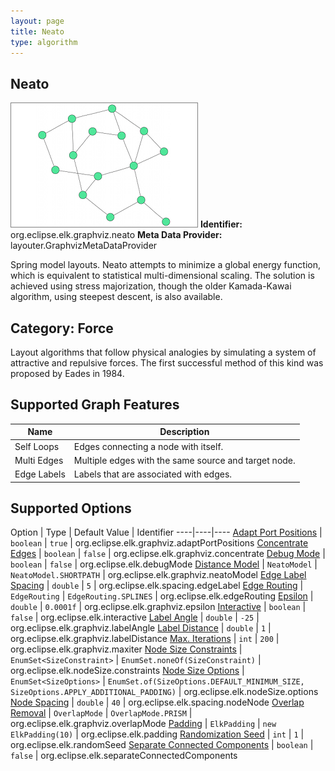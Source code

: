 ```yaml
---
layout: page
title: Neato
type: algorithm
---
```

## Neato
![](images/neato.png)
**Identifier:** org.eclipse.elk.graphviz.neato
**Meta Data Provider:** layouter.GraphvizMetaDataProvider

Spring model layouts. Neato attempts to minimize a global energy function, which is equivalent to statistical multi-dimensional scaling. The solution is achieved using stress majorization, though the older Kamada-Kawai algorithm, using steepest descent, is also available.

## Category: Force
Layout algorithms that follow physical analogies by simulating a system of attractive and repulsive forces. The first successful method of this kind was proposed by Eades in 1984.

## Supported Graph Features

Name | Description
----|----
Self Loops | Edges connecting a node with itself.
Multi Edges | Multiple edges with the same source and target node.
Edge Labels | Labels that are associated with edges.

## Supported Options

Option | Type | Default Value | Identifier
----|----|----
[Adapt Port Positions](org-eclipse-elk-graphviz-adaptPortPositions) | `boolean` | `true` | org.eclipse.elk.graphviz.adaptPortPositions
[Concentrate Edges](org-eclipse-elk-graphviz-concentrate) | `boolean` | `false` | org.eclipse.elk.graphviz.concentrate
[Debug Mode](org-eclipse-elk-debugMode) | `boolean` | `false` | org.eclipse.elk.debugMode
[Distance Model](org-eclipse-elk-graphviz-neatoModel) | `NeatoModel` | `NeatoModel.SHORTPATH` | org.eclipse.elk.graphviz.neatoModel
[Edge Label Spacing](org-eclipse-elk-spacing-edgeLabel) | `double` | `5` | org.eclipse.elk.spacing.edgeLabel
[Edge Routing](org-eclipse-elk-edgeRouting) | `EdgeRouting` | `EdgeRouting.SPLINES` | org.eclipse.elk.edgeRouting
[Epsilon](org-eclipse-elk-graphviz-epsilon) | `double` | `0.0001f` | org.eclipse.elk.graphviz.epsilon
[Interactive](org-eclipse-elk-interactive) | `boolean` | `false` | org.eclipse.elk.interactive
[Label Angle](org-eclipse-elk-graphviz-labelAngle) | `double` | `-25` | org.eclipse.elk.graphviz.labelAngle
[Label Distance](org-eclipse-elk-graphviz-labelDistance) | `double` | `1` | org.eclipse.elk.graphviz.labelDistance
[Max. Iterations](org-eclipse-elk-graphviz-maxiter) | `int` | `200` | org.eclipse.elk.graphviz.maxiter
[Node Size Constraints](org-eclipse-elk-nodeSize-constraints) | `EnumSet<SizeConstraint>` | `EnumSet.noneOf(SizeConstraint)` | org.eclipse.elk.nodeSize.constraints
[Node Size Options](org-eclipse-elk-nodeSize-options) | `EnumSet<SizeOptions>` | `EnumSet.of(SizeOptions.DEFAULT_MINIMUM_SIZE, SizeOptions.APPLY_ADDITIONAL_PADDING)` | org.eclipse.elk.nodeSize.options
[Node Spacing](org-eclipse-elk-spacing-nodeNode) | `double` | `40` | org.eclipse.elk.spacing.nodeNode
[Overlap Removal](org-eclipse-elk-graphviz-overlapMode) | `OverlapMode` | `OverlapMode.PRISM` | org.eclipse.elk.graphviz.overlapMode
[Padding](org-eclipse-elk-padding) | `ElkPadding` | `new ElkPadding(10)` | org.eclipse.elk.padding
[Randomization Seed](org-eclipse-elk-randomSeed) | `int` | `1` | org.eclipse.elk.randomSeed
[Separate Connected Components](org-eclipse-elk-separateConnectedComponents) | `boolean` | `false` | org.eclipse.elk.separateConnectedComponents


